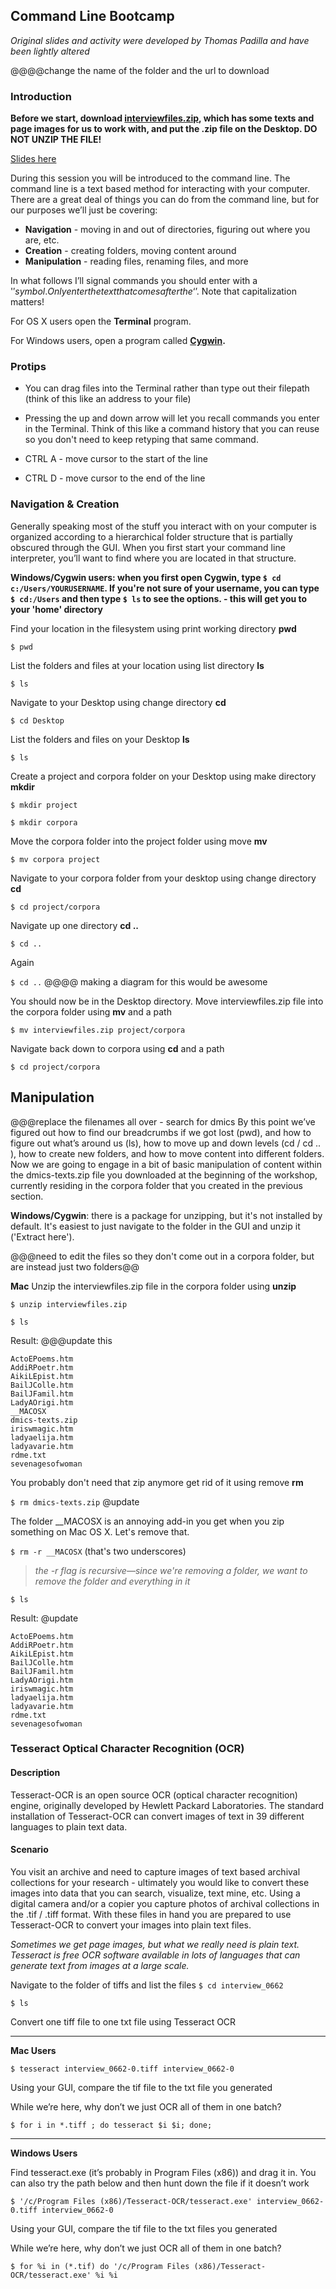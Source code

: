 ## Command Line Bootcamp

*Original slides and activity were developed by Thomas Padilla and have been lightly altered*

@@@@change the name of the folder and the url to download

### Introduction
**Before we start, download [interviewfiles.zip](https://github.com/dhatwake2019/day2/raw/master/commandlinebootcamp/interviewfiles.zip), which has some texts and page images for us to work with, and put the .zip file on the Desktop. DO NOT UNZIP THE FILE!**

[Slides here](https://docs.google.com/presentation/d/1ikyXzrrbHEa9JUi14quuGZFMnEkye8tNtKaCVYJawAw/edit?usp=sharing)

During this session you will be introduced to the command line. The
command line is a text based method for interacting with your computer.
There are a great deal of things you can do from the command line, but
for our purposes we’ll just be covering:

-   **Navigation** - moving in and out of directories, figuring out
    where you are, etc.
-   **Creation** - creating folders, moving content around
-   **Manipulation** - reading files, renaming files, and more

In what follows I’ll signal commands you should enter with a '$'
symbol. Only enter the text that comes after the ‘$’. Note that capitalization matters!

For OS X users open the **Terminal** program.

For Windows users, open a program called **[Cygwin](https://www.cygwin.com/).**

### Protips

-   You can drag files into the Terminal rather than type out their filepath (think of this like an address to your file)

-   Pressing the up and down arrow will let you recall commands you enter in the Terminal. Think of this like a command history that you can reuse so you don't need to keep retyping that same command.

-   CTRL A - move cursor to the start of the line

-   CTRL D - move cursor to the end of the line

### Navigation & Creation

Generally speaking most of the stuff you interact with on your computer
is organized according to a hierarchical folder structure that is partially obscured through the GUI. When you first start your command line interpreter, you’ll want to find where you are located in that structure.

**Windows/Cygwin users: when you first open Cygwin, type `$ cd c:/Users/YOURUSERNAME`. If you're not sure of your username, you can type `$ cd:/Users` and then type `$ ls` to see the options. - this will get you to your 'home' directory**

Find your location in the filesystem using print working directory
**pwd**

`$ pwd`

List the folders and files at your location using list directory **ls**

`$ ls`

Navigate to your Desktop using change directory **cd**

`$ cd Desktop`

List the folders and files on your Desktop **ls**

`$ ls`

Create a project and corpora folder on your Desktop using make
directory **mkdir**

`$ mkdir project`

`$ mkdir corpora`

Move the corpora folder into the project folder using move **mv**

`$ mv corpora project`

Navigate to your corpora folder from your desktop using change
directory **cd**

`$ cd project/corpora`

Navigate up one directory **cd ..**

`$ cd ..`

Again

`$ cd ..`
@@@@ making a diagram for this would be awesome

You should now be in the Desktop directory. Move interviewfiles.zip file into the corpora folder using **mv** and a path

`$ mv interviewfiles.zip project/corpora`

Navigate back down to corpora using **cd** and a path

`$ cd project/corpora`

## Manipulation
@@@replace the filenames all over - search for dmics
By this point we’ve figured out how to find our breadcrumbs if we got lost (pwd), and how to figure out what’s around us (ls), how to move up and down levels (cd / cd .. ), how to create new folders, and how to move content into different folders. Now we are going to engage in a bit of basic manipulation of content within the dmics-texts.zip file you downloaded at the beginning of the workshop, currently residing in the corpora folder that you created in the previous section.

**Windows/Cygwin**: there is a package for unzipping, but it's not installed by default. It's easiest to just navigate to the folder in the GUI and unzip it ('Extract here').


@@@need to edit the files so they don't come out in a corpora folder, but are instead just two folders@@

**Mac** Unzip the interviewfiles.zip file in the corpora folder using **unzip**

`$ unzip interviewfiles.zip`

`$ ls`

Result: @@@update this

```
ActoEPoems.htm
AddiRPoetr.htm
AikiLEpist.htm
BailJColle.htm
BailJFamil.htm
LadyAOrigi.htm
__MACOSX
dmics-texts.zip
iriswmagic.htm
ladyaelija.htm
ladyavarie.htm
rdme.txt
sevenagesofwoman
```

You probably don't need that zip anymore get rid of it using remove **rm**

`$ rm dmics-texts.zip` @update

The folder \_\_MACOSX is an annoying add-in you get when you zip something on Mac OS X. Let's remove that.

`$ rm -r __MACOSX`      (that's two underscores)
>*the -r flag is recursive—since we're removing a folder, we want to remove the folder and everything in it*

`$ ls`

Result: @update

```
ActoEPoems.htm
AddiRPoetr.htm
AikiLEpist.htm
BailJColle.htm
BailJFamil.htm
LadyAOrigi.htm
iriswmagic.htm
ladyaelija.htm
ladyavarie.htm
rdme.txt
sevenagesofwoman
```

### Tesseract Optical Character Recognition (OCR)
#### Description
Tesseract-OCR is an open source OCR (optical character recognition) engine, originally developed by Hewlett Packard Laboratories. The standard installation of Tesseract-OCR can convert images of text in 39 different languages to plain text data.  

#### Scenario
You visit an archive and need to capture images of text based archival collections for your research - ultimately you would like to convert these images into data that you can search, visualize, text mine, etc. Using a digital camera and/or a copier you capture photos of archival collections in the .tif / .tiff format. With these files in hand you are prepared to use Tesseract-OCR to convert your images into plain text files.

*Sometimes we get page images, but what we really need is plain text. Tesseract is free OCR software available in lots of languages that can generate text from images at a large scale.*

Navigate to the folder of tiffs and list the files
`$ cd interview_0662`

`$ ls`

Convert one tiff file to one txt file using Tesseract OCR

----
**Mac Users**

`$ tesseract interview_0662-0.tiff interview_0662-0`

Using your GUI, compare the tif file to the txt file you generated

While we’re here, why don’t we just OCR all of them in one batch?

`$ for i in *.tiff ; do tesseract $i $i; done;`

----
**Windows Users**

Find tesseract.exe (it’s probably in Program Files (x86)) and drag it
in. You can also try the path below and then hunt down the file if it
doesn’t work

`$ '/c/Program Files (x86)/Tesseract-OCR/tesseract.exe' interview_0662-0.tiff interview_0662-0`

Using your GUI, compare the tif file to the txt files you generated

While we’re here, why don’t we just OCR all of them in one batch?

`$ for %i in (*.tif) do '/c/Program Files
(x86)/Tesseract-OCR/tesseract.exe' %i %i`



